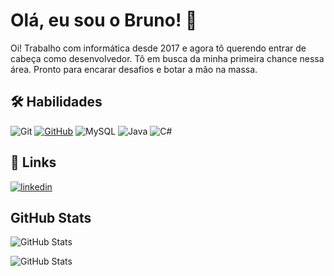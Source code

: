 
# Olá, eu sou o Bruno! 👋

Oi! Trabalho com informática desde 2017 e agora tô querendo entrar de cabeça como desenvolvedor. Tô em busca da minha primeira chance nessa área. Pronto para encarar desafios e botar a mão na massa.

## 🛠 Habilidades
![Git](https://img.shields.io/badge/GIT-E44C30?style=for-the-badge&logo=git&logoColor=white)
[![GitHub](https://img.shields.io/badge/GitHub-100000?style=for-the-badge&logo=github&logoColor=white)](https://github.com/brunosilvafreitass)
![MySQL](https://img.shields.io/badge/MySQL-00000F?style=for-the-badge&logo=mysql&logoColor=white)
![Java](https://img.shields.io/badge/java-%23ED8B00.svg?style=for-the-badge&logo=openjdk&logoColor=white)
![C#](https://img.shields.io/badge/C%23-800080?style=for-the-badge&logo=c-sharp&logoColor=white)


## 🔗 Links
[![linkedin](https://img.shields.io/badge/linkedin-0A66C2?style=for-the-badge&logo=linkedin&logoColor=white)](https://www.linkedin.com/in/bruno-da-silva-freitas-543226158/)

## GitHub Stats
![GitHub Stats](https://github-readme-stats.vercel.app/api?username=brunosilvafreitass&layout=compact&theme=dracula)

![GitHub Stats](https://github-readme-stats.vercel.app/api/top-langs?username=brunosilvafreitass&layout=compact&theme=dracula)
